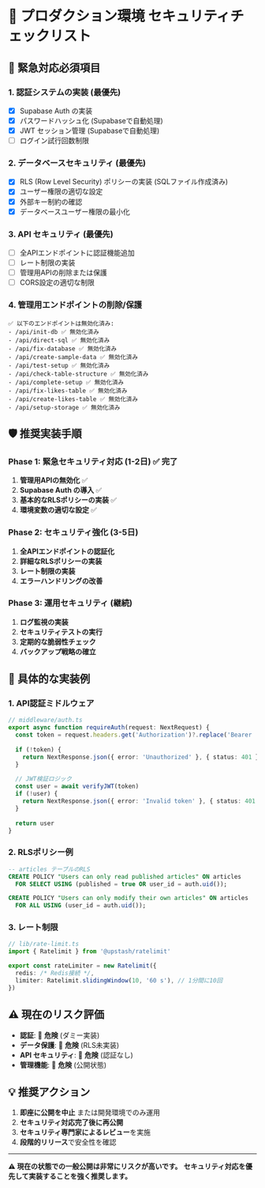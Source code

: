 # 🔐 プロダクション環境 セキュリティチェックリスト

## 🚨 **緊急対応必須項目**

### 1. **認証システムの実装** (最優先)
- [x] Supabase Auth の実装
- [x] パスワードハッシュ化 (Supabaseで自動処理)
- [x] JWT セッション管理 (Supabaseで自動処理)
- [ ] ログイン試行回数制限

### 2. **データベースセキュリティ** (最優先)
- [x] RLS (Row Level Security) ポリシーの実装 (SQLファイル作成済み)
- [x] ユーザー権限の適切な設定
- [x] 外部キー制約の確認
- [x] データベースユーザー権限の最小化

### 3. **API セキュリティ** (最優先)
- [ ] 全APIエンドポイントに認証機能追加
- [ ] レート制限の実装
- [ ] 管理用APIの削除または保護
- [ ] CORS設定の適切な制限

### 4. **管理用エンドポイントの削除/保護**
```
✅ 以下のエンドポイントは無効化済み:
- /api/init-db ✅ 無効化済み
- /api/direct-sql ✅ 無効化済み
- /api/fix-database ✅ 無効化済み
- /api/create-sample-data ✅ 無効化済み
- /api/test-setup ✅ 無効化済み
- /api/check-table-structure ✅ 無効化済み
- /api/complete-setup ✅ 無効化済み
- /api/fix-likes-table ✅ 無効化済み
- /api/create-likes-table ✅ 無効化済み
- /api/setup-storage ✅ 無効化済み
```

## 🛡️ **推奨実装手順**

### Phase 1: 緊急セキュリティ対応 (1-2日) ✅ **完了**
1. **管理用APIの無効化** ✅
2. **Supabase Auth の導入** ✅
3. **基本的なRLSポリシーの実装** ✅
4. **環境変数の適切な設定** ✅

### Phase 2: セキュリティ強化 (3-5日)
1. **全APIエンドポイントの認証化**
2. **詳細なRLSポリシーの実装**
3. **レート制限の実装**
4. **エラーハンドリングの改善**

### Phase 3: 運用セキュリティ (継続)
1. **ログ監視の実装**
2. **セキュリティテストの実行**
3. **定期的な脆弱性チェック**
4. **バックアップ戦略の確立**

## 🔧 **具体的な実装例**

### 1. API認証ミドルウェア
```typescript
// middleware/auth.ts
export async function requireAuth(request: NextRequest) {
  const token = request.headers.get('Authorization')?.replace('Bearer ', '')
  
  if (!token) {
    return NextResponse.json({ error: 'Unauthorized' }, { status: 401 })
  }
  
  // JWT検証ロジック
  const user = await verifyJWT(token)
  if (!user) {
    return NextResponse.json({ error: 'Invalid token' }, { status: 401 })
  }
  
  return user
}
```

### 2. RLSポリシー例
```sql
-- articles テーブルのRLS
CREATE POLICY "Users can only read published articles" ON articles
  FOR SELECT USING (published = true OR user_id = auth.uid());

CREATE POLICY "Users can only modify their own articles" ON articles
  FOR ALL USING (user_id = auth.uid());
```

### 3. レート制限
```typescript
// lib/rate-limit.ts
import { Ratelimit } from '@upstash/ratelimit'

export const rateLimiter = new Ratelimit({
  redis: /* Redis接続 */,
  limiter: Ratelimit.slidingWindow(10, '60 s'), // 1分間に10回
})
```

## ⚠️ **現在のリスク評価**

- **認証**: 🔴 **危険** (ダミー実装)
- **データ保護**: 🔴 **危険** (RLS未実装)  
- **API セキュリティ**: 🔴 **危険** (認証なし)
- **管理機能**: 🔴 **危険** (公開状態)

## 💡 **推奨アクション**

1. **即座に公開を中止** または開発環境でのみ運用
2. **セキュリティ対応完了後に再公開**
3. **セキュリティ専門家によるレビュー**を実施
4. **段階的リリース**で安全性を確認

---

**⚠️ 現在の状態での一般公開は非常にリスクが高いです。**
**セキュリティ対応を優先して実装することを強く推奨します。**